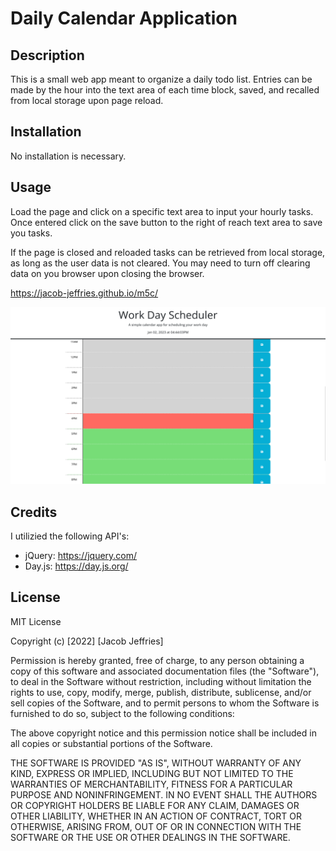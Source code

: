 # Daily Calendar Application

## Description

This is a small web app meant to organize a daily todo list. Entries can be made by the hour into the text area of each time block, saved, and recalled from local storage upon page reload.

## Installation

No installation is necessary.

## Usage

Load the page and click on a specific text area to input your hourly tasks. Once entered click on the save button to the right of reach text area to save you tasks. 

If the page is closed and reloaded tasks can be retrieved from local storage, as long as the user data is not cleared. You may need to turn off clearing data on you browser upon closing the browser. 

https://jacob-jeffries.github.io/m5c/

![Web App Screen Shot](../Assets/screenshot.png)

## Credits

I utilizied the following API's:

* jQuery: https://jquery.com/
* Day.js: https://day.js.org/

## License

MIT License

Copyright (c) [2022] [Jacob Jeffries]

Permission is hereby granted, free of charge, to any person obtaining a copy
of this software and associated documentation files (the "Software"), to deal
in the Software without restriction, including without limitation the rights
to use, copy, modify, merge, publish, distribute, sublicense, and/or sell
copies of the Software, and to permit persons to whom the Software is
furnished to do so, subject to the following conditions:

The above copyright notice and this permission notice shall be included in all
copies or substantial portions of the Software.

THE SOFTWARE IS PROVIDED "AS IS", WITHOUT WARRANTY OF ANY KIND, EXPRESS OR
IMPLIED, INCLUDING BUT NOT LIMITED TO THE WARRANTIES OF MERCHANTABILITY,
FITNESS FOR A PARTICULAR PURPOSE AND NONINFRINGEMENT. IN NO EVENT SHALL THE
AUTHORS OR COPYRIGHT HOLDERS BE LIABLE FOR ANY CLAIM, DAMAGES OR OTHER
LIABILITY, WHETHER IN AN ACTION OF CONTRACT, TORT OR OTHERWISE, ARISING FROM,
OUT OF OR IN CONNECTION WITH THE SOFTWARE OR THE USE OR OTHER DEALINGS IN THE
SOFTWARE.